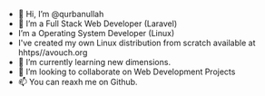 - 👋 Hi, I’m @qurbanullah
- 👀 I’m a Full Stack Web Developer (Laravel)
- I’m a Operating System Developer (Linux)
- I've created my own Linux distribution from scratch available at hhtps//avouch.org
- 🌱 I’m currently learning new dimensions.
- 💞️ I’m looking to collaborate on Web Development Projects
- 📫 You can reaxh me on Github.

<!---
qurbanullah/qurbanullah is a ✨ special ✨ repository because its `README.md` (this file) appears on your GitHub profile.
You can click the Preview link to take a look at your changes.
--->
